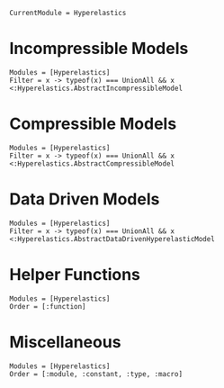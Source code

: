 ```@meta
CurrentModule = Hyperelastics
```

# Incompressible Models

```@autodocs
Modules = [Hyperelastics]
Filter = x -> typeof(x) === UnionAll && x <:Hyperelastics.AbstractIncompressibleModel
```

# Compressible Models

```@autodocs
Modules = [Hyperelastics]
Filter = x -> typeof(x) === UnionAll && x <:Hyperelastics.AbstractCompressibleModel
```

# Data Driven Models

```@autodocs
Modules = [Hyperelastics]
Filter = x -> typeof(x) === UnionAll && x <:Hyperelastics.AbstractDataDrivenHyperelasticModel
```

# Helper Functions

```@autodocs
Modules = [Hyperelastics]
Order = [:function]
```

# Miscellaneous

```@autodocs
Modules = [Hyperelastics]
Order = [:module, :constant, :type, :macro]
```


```@bibliography
```